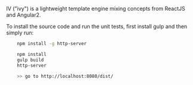 
IV ("ivy") is a lightweight template engine mixing concepts from ReactJS and Angular2.

To install the source code and run the unit tests, first install gulp and then simply run:

```sh
    npm install -g http-server

    npm install
    gulp build
    http-server

    >> go to http://localhost:8080/dist/
```

